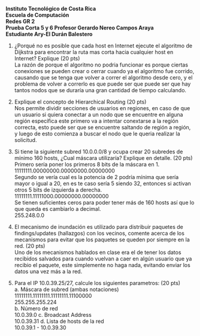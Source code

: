 **Instituto Tecnológico de Costa Rica  
Escuela de Computación  
Redes GR 2  
Prueba Corta 5 y 6
Profesor Gerardo Nereo Campos Araya  
Estudiante Ary-El Durán Balestero**

1. ¿Porqué no es posible que cada host en Internet ejecute el algoritmo de Dijkstra para encontrar la ruta mas corta hacia cualquier host en Internet? Explique (20 pts)  
   La razón de porque el algoritmo no podria funcionar es porque ciertas conexiones se pueden crear o cerrar cuando ya el algoritmo fue corrido, causando que se tenga que volver a correr el algoritmo desde cero, y el problema de volver a correrlo es que puede ser que puede ser que hay tantos nodos que se duraría una gran cantidad de tiempo calculando.

2. Explique el concepto de Hierarchical Routing (20 pts)  
   Nos permite dividir secciones de usuarios en regiones, en caso de que un usuario si quiera conectar a un nodo que se encuentre en alguna región específica este primero va a intentar conextarse a la región correcta, esto puede ser que se encuentre saltando de región a región, y luego de esto comienza a buscar el nodo que le queria realizar la solicitud.
3. Si tiene la siguiente subred 10.0.0.0/8 y ocupa crear 20 subredes de mínimo 160 hosts, ¿Cual máscara utilizaría? Explique en detalle. (20 pts)  
   Primero sería poner los primeros 8 bits de la máscara en 1.  
   11111111.00000000.00000000.00000000  
   Segundo se vería cual es la potencia de 2 podría mínima que sería mayor o igual a 20, en es te caso sería 5 siendo 32, entonces si activan otros 5 bits de izquierda a derecha.  
   11111111.11111000.00000000.00000000  
   Se tienen suficientes ceros para poder tener más de 160 hosts así que lo que queda es cambiarlo a decimal.  
   255.248.0.0
4. El mecanismo de inundación es utilizado para distribuir paquetes de findings/updates (hallazgos) con los vecinos, comente acerca de los mecanismos para evitar que los paquetes se queden por siempre en la red. (20 pts)  
   Uno de los mecanismos hablados en clase era el de tener los datos recibidos salvados para cuando vuelvan a caer en algún usuario que ya recibio el paquete, este simplemente no haga nada, evitando enviar los datos una vez más a la red.
5. Para el IP 10.0.39.25/27, calcule los siguientes parametros: (20 pts)  
   a. Máscara de subred (ambas notaciones)  
    11111111.11111111.11111111.11100000  
    255.255.255.224  
   b. Número de red  
    10.0.39.0
   c. Broadcast Address  
    10.0.39.31
   d. Lista de hosts de la red  
    10.0.39.1 - 10.0.39.30
